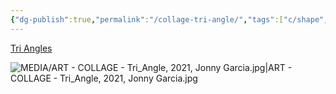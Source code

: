```yaml
---
{"dg-publish":true,"permalink":"/collage-tri-angle/","tags":["c/shape","c/woman","#analise","c/abstract","c/colour-colorfull","collage/year-2021"],"created":"2024-06-28T12:56:50.000-04:00","updated":"2025-09-10T13:02:13.805-04:00"}
---
```



[Tri Angles](https://www.instagram.com/p/CUdSy07hiE4/)

![MEDIA/ART - COLLAGE - Tri_Angle, 2021, Jonny Garcia.jpg|ART - COLLAGE - Tri_Angle, 2021, Jonny Garcia.jpg](/img/user/MEDIA/ART%20-%20COLLAGE%20-%20Tri_Angle,%202021,%20Jonny%20Garcia.jpg)